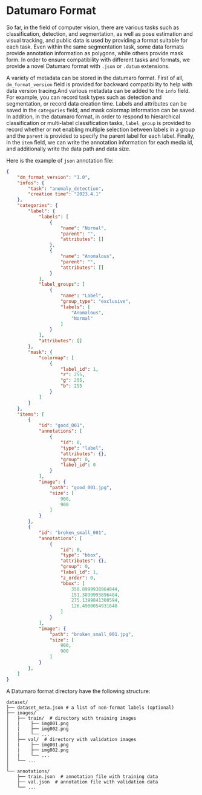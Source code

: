 # Datumaro Format

So far, in the field of computer vision, there are various tasks such as classification, detection, and segmentation, as well as pose estimation and visual tracking, and public data is used by providing a format suitable for each task. Even within the same segmentation task, some data formats provide annotation information as polygons, while others provide mask form. In order to ensure compatibility with different tasks and formats, we provide a novel Datumaro format with `.json` or `.datum` extensions.

A variety of metadata can be stored in the datumaro format. First of all, `dm_format_version` field is provided for backward compatibility to help with data version tracing.And various metadata can be added to the `info` field. For example, you can record task types such as detection and segmentation, or record data creation time. Labels and attributes can be saved in the `categories` field, and mask colormap information can be saved. In addition, in the datumaro format, in order to respond to hierarchical classification or multi-label classification tasks, `label_group` is provided to record whether or not enabling multiple selection between labels in a group and the `parent` is provided to specify the parent label for each label. Finally, in the `item` field, we can write the annotation information for each media id, and additionally write the data path and data size.

Here is the example of `json` annotation file:

```json
{
    "dm_format_version": "1.0",
    "infos": {
        "task": "anomaly_detection",
        "creation time": "2023.4.1"
    },
    "categories": {
        "label": {
            "labels": [
                {
                    "name": "Normal",
                    "parent": "",
                    "attributes": []
                },
                {
                    "name": "Anomalous",
                    "parent": "",
                    "attributes": []
                }
            ],
            "label_groups": [
                {
                    "name": "Label",
                    "group_type": "exclusive",
                    "labels": [
                        "Anomalous",
                        "Normal"
                    ]
                }
            ],
            "attributes": []
        },
        "mask": {
            "colormap": [
                {
                    "label_id": 1,
                    "r": 255,
                    "g": 255,
                    "b": 255
                }
            ]
        }
    },
    "items": [
        {
            "id": "good_001",
            "annotations": [
                {
                    "id": 0,
                    "type": "label",
                    "attributes": {},
                    "group": 0,
                    "label_id": 0
                }
            ],
            "image": {
                "path": "good_001.jpg",
                "size": [
                    900,
                    900
                ]
            }
        },
        {
            "id": "broken_small_001",
            "annotations": [
                {
                    "id": 0,
                    "type": "bbox",
                    "attributes": {},
                    "group": 0,
                    "label_id": 1,
                    "z_order": 0,
                    "bbox": [
                        350.8999938964844,
                        151.3899993896484,
                        275.1399841308594,
                        126.4900054931640
                    ]
                }
            ],
            "image": {
                "path": "broken_small_001.jpg",
                "size": [
                    900,
                    900
                ]
            }
        },
    ]
}
```

A Datumaro format directory have the following structure:

<!--lint disable fenced-code-flag-->
```
dataset/
├── dataset_meta.json # a list of non-format labels (optional)
├── images/
│   ├── train/  # directory with training images
│   |    ├── img001.png
│   |    ├── img002.png
│   |    └── ...
│   ├── val/  # directory with validation images
│   |    ├── img001.png
│   |    ├── img002.png
│   |    └── ...
│   └── ...
│
└── annotations/
    ├── train.json  # annotation file with training data
    ├── val.json  # annotation file with validation data
    └── ...
```
